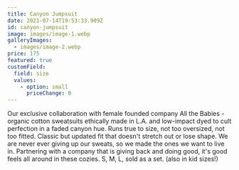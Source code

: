 ```yaml
---
title: Canyon Jumpsuit
date: 2021-07-14T19:53:33.909Z
id: canyon-jumpsuit
image: images/image-1.webp
galleryImages:
  - images/image-2.webp
price: 175
featured: true
customField:
  field: size
  values:
    - option: small
      priceChange: 0
---
```

<!--StartFragment-->

Our exclusive collaboration with female founded company All the Babies - organic cotton sweatsuits ethically made in L.A. and low-impact dyed to cult perfection in a faded canyon hue. Runs true to size, not too oversized, not too fitted. Classic but updated fit that doesn't stretch out or lose shape. We are never ever giving up our sweats, so we made the ones we want to live in. Partnering with a company that is giving back and doing good, it's good feels all around in these cozies. S, M, L, sold as a set. (also in kid sizes!)

<!--EndFragment-->